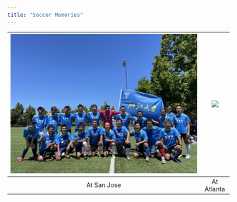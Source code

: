 ```yaml
---
title: "Soccer Memories"
---
```


| ![](/images/soccer_1.png) | ![](/images/soccer_2.png) |
|:---:|:---:|
| At San Jose | At Atlanta |

